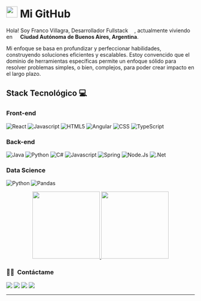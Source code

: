 <h1><img src="https://emojis.slackmojis.com/emojis/images/1531849430/4246/blob-sunglasses.gif?1531849430" width="30"/> Mi GitHub</h1>

Hola! Soy Franco Villagra, Desarrollador Fullstack <img src="https://cdn-icons-png.flaticon.com/512/197/197560.png" width="13"/>, actualmente viviendo en <img src="https://cdn-icons-png.flaticon.com/512/197/197564.png" width="13"/> <b>Ciudad Autónoma de Buenos Aires, Argentina</b>. 

Mi enfoque se basa en profundizar y perfeccionar habilidades, construyendo soluciones eficientes y escalables. Estoy convencido que el dominio de herramientas específicas permite un enfoque sólido para resolver problemas simples, o bien, complejos, para poder crear impacto en el largo plazo.</p>


## Stack Tecnológico 💻

### __Front-end__
<p>
<img alt="React" src="https://img.shields.io/badge/React-turquoise?style=flat&logo=React&labelColor=grey&color=grey" />
<img alt="Javascript" src="https://img.shields.io/badge/Javascript-yellow?style=flat&logo=Javascript&labelColor=black">
<img alt="HTML5" src="https://img.shields.io/badge/HTML5-white?style=flat&logo=HTML5&logoColor=white&labelColor=orange&color=orange">
<img alt="Angular" src="https://img.shields.io/badge/Angular-red?style=flat&logo=ANGULAR&logoColor=WHITE&labelColor=red&color=red">
<img alt="CSS" src="https://img.shields.io/badge/CSS-white?style=flat&logo=CSS&logoColor=blue">
<img alt="TypeScript" src="https://img.shields.io/badge/TypeScript-blue?style=flat&logo=TypeScript&logoColor=white&logoSize=auto
">

### __Back-end__

<img alt="Java" src="https://img.shields.io/badge/Java-007396?style=flat&logo=openjdk&logoColor=white">
<img alt="Python" src="https://img.shields.io/badge/Python-blue?style=flat&logo=Python&logoColor=yellow">
<img alt="C#" src="https://img.shields.io/badge/C%23-white?style=flat&logo=csharp&logoColor=purple">
<img alt="Javascript" src="https://img.shields.io/badge/Javascript-yellow?style=flat&logo=Javascript&labelColor=black">
<img alt="Spring" src="https://img.shields.io/badge/Spring-white?style=flat&logo=Spring&logoColor=green&logoSize=auto">
<img alt="Node.Js" src="https://img.shields.io/badge/NodeJs-green?style=flat&logo=Node.Js&logoColor=white&logoSize=auto">
<img alt=".Net" src="https://img.shields.io/badge/.Net-blue?style=flat&logoColor=white&logoSize=auto">

### __Data Science__

<img alt="Python" src="https://img.shields.io/badge/Python-blue?style=flat&logo=Python&logoColor=yellow">
<img alt="Pandas" src="https://img.shields.io/badge/Pandas-white?style=flat&logo=Pandas&logoColor=red&logoSize=auto">

</p>

<p align="center">
<a href="https://github.com/francovillagra">
  <img height="180em" src="https://github-readme-stats-eight-theta.vercel.app/api?username=francovillagra&show_icons=true&theme=algolia&include_all_commits=true&count_private=true"/>
  <img height="180em" src="https://github-readme-stats-eight-theta.vercel.app/api/top-langs/?username=francovillagra&layout=compact&langs_count=8&theme=algolia"/>
</a>
</p>



### 🤝🏻 &nbsp;Contáctame

<p align="center">


<a href="fr4nconv@gmail.com"><img src="https://img.shields.io/badge/fr4nconv%40gmail.com-red?style=flat&logoColor=white&logoSize=auto"/></a>
<a href="https://www.instagram.com/franconv_/"><img src="https://img.shields.io/badge/franconv_%2F-blue?style=flat&logo=Instagram&logoColor=white&logoSize=auto
"/></a>
<a href= "https://wa.me/5401140995607"><img src="https://img.shields.io/badge/Whatsapp%2F-green?style=flat&logo=Whatsapp&logoColor=white&logoSize=auto" /></a>
<a href= "https://t.me/Francovillagra"><img src="https://img.shields.io/badge/Telegram%2F-blue?style=flat&logo=Telegram&logoColor=white&logoSize=auto" /></a>

-----
